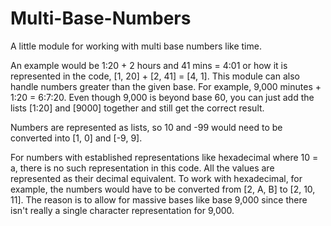 # Multi-Base-Numbers
A little module for working with multi base numbers like time.

An example would be 1:20 + 2 hours and 41 mins = 4:01 or how it is represented in the code, [1, 20] + [2, 41] = [4, 1]. This module can also handle numbers greater than the given base. For example, 9,000 minutes + 1:20 = 6:7:20. Even though 9,000 is beyond base 60, you can just add the lists [1:20] and [9000] together and still get the correct result.

Numbers are represented as lists, so 10 and -99 would need to be converted into [1, 0] and [-9, 9].

For numbers with established representations like hexadecimal where 10 = a, there is no such representation in this code. All the values are represented as their decimal equivalent. To work with hexadecimal, for example, the numbers would have to be converted from [2, A, B] to [2, 10, 11]. The reason is to allow for massive bases like base 9,000 since there isn't really a single character representation for 9,000.

